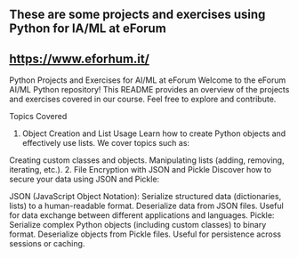 These are some projects and exercises using Python for IA/ML at eForum 
---
https://www.eforhum.it/
---
Python Projects and Exercises for AI/ML at eForum
Welcome to the eForum AI/ML Python repository! This README provides an overview of the projects and exercises covered in our course. Feel free to explore and contribute.

Topics Covered
1. Object Creation and List Usage
Learn how to create Python objects and effectively use lists. We cover topics such as:

Creating custom classes and objects.
Manipulating lists (adding, removing, iterating, etc.).
2. File Encryption with JSON and Pickle
Discover how to secure your data using JSON and Pickle:

JSON (JavaScript Object Notation):
Serialize structured data (dictionaries, lists) to a human-readable format.
Deserialize data from JSON files.
Useful for data exchange between different applications and languages.
Pickle:
Serialize complex Python objects (including custom classes) to binary format.
Deserialize objects from Pickle files.
Useful for persistence across sessions or caching.
